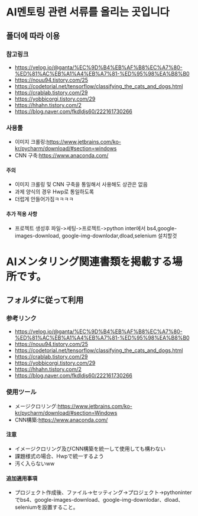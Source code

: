 # AI멘토링 관련 서류를 올리는 곳입니다
## 폴더에 따라 이용
### 참고링크
* https://velog.io/@ganta/%EC%9D%B4%EB%AF%B8%EC%A7%80-%ED%81%AC%EB%A1%A4%EB%A7%81-%ED%95%98%EA%B8%B0
* https://nouu94.tistory.com/25
* https://codetorial.net/tensorflow/classifying_the_cats_and_dogs.html
* https://crablab.tistory.com/29
* https://yobbicorgi.tistory.com/29
* https://hhahn.tistory.com/2
* https://blog.naver.com/fkdldjs60/222161730266

### 사용툴
* 이미지 크롤링:https://www.jetbrains.com/ko-kr/pycharm/download/#section=windows
* CNN 구축:https://www.anaconda.com/

#### 주의
* 이미지 크롤링 및 CNN 구축을 통일해서 사용해도 상관은 없음
* 과제 양식의 경우 Hwp로 통일하도록
* 더럽게 안들어가짐ㅋㅋㅋㅋ

#### 추가 적용 사항
* 프로젝트 생성후 파일->세팅->프로젝트->python inter에서 bs4,google-images-download, google-img-downlodar,dload,selenium 설치할것

# AIメンタリング関連書類を掲載する場所です。
## フォルダに従って利用
### 参考リンク
* https://velog.io/@ganta/%EC%9D%B4%EB%AF%B8%EC%A7%80-%ED%81%AC%EB%A1%A4%EB%A7%81-%ED%95%98%EA%B8%B0
* https://nouu94.tistory.com/25
* https://codetorial.net/tensorflow/classifying_the_cats_and_dogs.html
* https://crablab.tistory.com/29
* https://yobbicorgi.tistory.com/29
* https://hhahn.tistory.com/2
* https://blog.naver.com/fkdldjs60/222161730266

### 使用ツール
* メージクロリング:https://www.jetbrains.com/ko-kr/pycharm/download/#section=Windows
* CNN構築:https://www.anaconda.com/

#### 注意
* イメージクロリング及びCNN構築を統一して使用しても構わない
* 課題様式の場合、Hwpで統一するよう
* 汚く入らないww

#### 追加適用事項
* プロジェクト作成後、ファイル->セッティング->プロジェクト->pythoninterでbs4、google-images-download、google-img-downlodar、dload、seleniumを設置すること。

